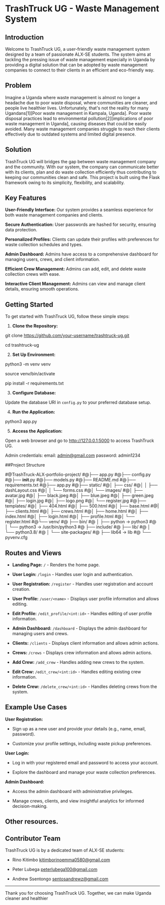 # TrashTruck UG - Waste Management System

## Introduction
Welcome to TrashTruck UG, a user-friendly waste management system designed by a team of passionate ALX-SE students. The system aims at tackling the pressing issue of waste management especially in Uganda by providing a digital solution that can be adopted by waste management companies to connect to their clients in an efficient and eco-friendly way.

## Problem
Imagine a Uganda where waste management is almost no longer a headache due to poor waste disposal, where communities are cleaner, and people live healthier lives. Unfortunately, that's not the reality for many Ugandans[1][Poor waste management in Kampala, Uganda]. Poor waste disposal practices lead to environmental pollution[2][implications of poor waste management in Uganda], causing diseases that could be easily avoided. Many waste management companies struggle to reach their clients effectively due to outdated systems and limited digital presence.

## Solution
TrashTruck UG will bridges the gap between waste management company and the community. With our system, the company can communicate better with its clients, plan and do waste collection efficiently thus contributing to keeping our communities clean and safe. This project is built using the Flask framework owing to its simplicity, flexibility, and scalability.

## Key Features

**User-Friendly Interface:** Our system provides a seamless experience for both waste management companies and clients.

**Secure Authentication:** User passwords are hashed for security, ensuring data protection.

**Personalized Profiles:** Clients can update their profiles with preferences for waste collection schedules and types.

**Admin Dashboard:** Admins have access to a comprehensive dashboard for managing users, crews, and client information.

**Efficient Crew Management:** Admins can add, edit, and delete waste collection crews with ease.

**Interactive Client Management:** Admins can view and manage client details, ensuring smooth operations.

## Getting Started

To get started with TrashTruck UG, follow these simple steps:

1. **Clone the Repository:**

git clone https://github.com/your-username/trashtruck-ug.git

cd trashtruck-ug

2. **Set Up Environment:**

python3 -m venv venv

source venv/bin/activate

pip install -r requirements.txt

3. **Configure Database:**

Update the database URI in `config.py` to your preferred database setup.

4. **Run the Application:**

python3 app.py

5. **Access the Application:**

Open a web browser and go to http://127.0.0.1:5000 to access TrashTruck UG.

Admin credentials:
email: admin@gmail.com
password: admin1234

##Project Structure

#@TrashTruck-ALX-portfolio-project/
#@├── app.py
#@├── config.py
#@├── __init__.py
#@├── models.py
#@├── README.md
#@├── requirements.txt
#@├── app.py
#@├── static/
#@│   ├── css/
#@│   │   ├── dashLayout.css
#@│   │   └── forms.css
#@│   └── images/
#@│       ├── avatar.jpg
#@│       ├── black.jpeg
#@│       ├── blue.jpeg
#@│       ├── green.jpeg
#@│       ├── login.jpg
#@│       ├── logo.png
#@│       └── register.jpg
#@├── templates/
#@│   ├── 404.html
#@│   ├── 500.html
#@│   ├── base.html
#@|   ├── clients.html
#@│   ├── crews.html
#@│   ├── home.html
#@│   ├── index.html
#@│   ├── login.html
#@│   ├── profile.html
#@│   └── register.html
#@└── venv/
#@    ├── bin/
#@    │   ├── python -> python3
#@    │   └── python3 -> /usr/bin/python3
#@    ├── include/
#@    ├── lib/
#@    │   └── python3.8/
#@    │       └── site-packages/
#@    ├── lib64 -> lib
#@    └── pyvenv.cfg

## Routes and Views

- **Landing Page:** `/` - Renders the home page.

- **User Login:** `/login` - Handles user login and authentication.

- **User Registration:** `/register` - Handles user registration and account creation.

- **User Profile:** `/user/<name>` - Displays user profile information and allows editing.

- **Edit Profile:** `/edit_profile/<int:id>` - Handles editing of user profile information.

- **Admin Dashboard:** `/dashboard` - Displays the admin dashboard for managing users and crews.
- **Clients:** `/clients` - Displays client information and allows admin actions.

- **Crews:** `/crews` - Displays crew information and allows admin actions.

- **Add Crew:** `/add_crew` - Handles adding new crews to the system.

- **Edit Crew:** `/edit_crew/<int:id>` - Handles editing existing crew information.

- **Delete Crew:** `/delete_crew/<int:id>` - Handles deleting crews from the system.

## Example Use Cases

 **User Registration:**

- Sign up as a new user and provide your details (e.g., name, email, password).

- Customize your profile settings, including waste pickup preferences.

 **User Login:**

- Log in with your registered email and password to access your account.

- Explore the dashboard and manage your waste collection preferences.

 **Admin Dashboard:**

- Access the admin dashboard with administrative privileges.

- Manage crews, clients, and view insightful analytics for informed decision-making.

## Other resources.

[1]: https://www.monitor.co.ug/uganda/oped/letters/poor-waste-disposal-and-management-is-a-threat-to-health-and-the-environment-4584430

[2]: https://www.monitor.co.ug/uganda/oped/letters/implications-of-poor-waste-management-on-water-quality-and-public-health-4274644

## Contributor Team

TrashTruck UG is by a dedicated team of ALX-SE students:

- Rino Kitimbo kitimborinoemma0580@gmail.com

- Peter Lubega peterlubega100@gmail.com

- Andrew Ssentongo sentosandrewz@gmail.com
--------------------------------------------------------------------------------------------
Thank you for choosing TrashTruck UG. Together, we can make Uganda cleaner and healthier
